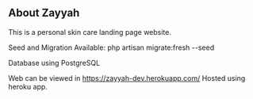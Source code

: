 ## About Zayyah

This is a personal skin care landing page website.

Seed and Migration Available:
php artisan migrate:fresh --seed

Database using PostgreSQL

Web can be viewed in https://zayyah-dev.herokuapp.com/ 
Hosted using heroku app.
